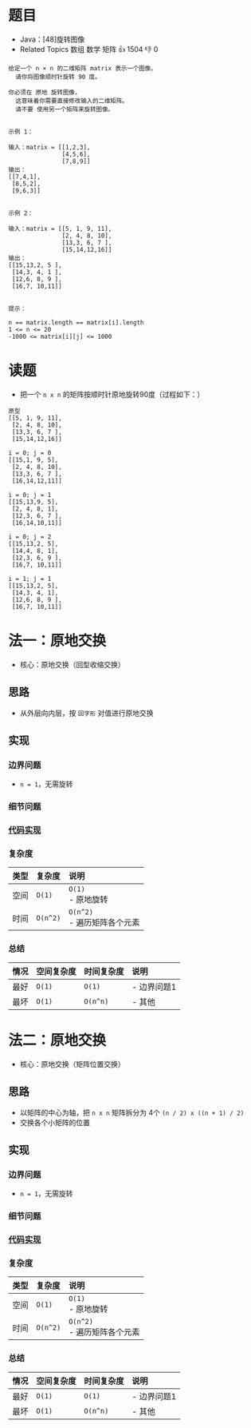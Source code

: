 # 题目

- Java：[48]旋转图像
- Related Topics 数组 数学 矩阵 👍 1504 👎 0

```text
给定一个 n × n 的二维矩阵 matrix 表示一个图像。
  请你将图像顺时针旋转 90 度。 

你必须在 原地 旋转图像，
  这意味着你需要直接修改输入的二维矩阵。
  请不要 使用另一个矩阵来旋转图像。 


示例 1： 

输入：matrix = [[1,2,3],
               [4,5,6],
               [7,8,9]]
输出：
[[7,4,1],
 [8,5,2],
 [9,6,3]]


示例 2： 

输入：matrix = [[5, 1, 9, 11],
               [2, 4, 8, 10],
               [13,3, 6, 7 ],
               [15,14,12,16]]
输出：
[[15,13,2, 5 ],
 [14,3, 4, 1 ],
 [12,6, 8, 9 ],
 [16,7, 10,11]]


提示： 

n == matrix.length == matrix[i].length 
1 <= n <= 20 
-1000 <= matrix[i][j] <= 1000 
```

# 读题

- 把一个 `n x n` 的矩阵按顺时针原地旋转90度（过程如下：）

```text
原型
[[5, 1, 9, 11],
 [2, 4, 8, 10],
 [13,3, 6, 7 ],
 [15,14,12,16]]

i = 0; j = 0
[[15,1, 9, 5],
 [2, 4, 8, 10],
 [13,3, 6, 7 ],
 [16,14,12,11]]

i = 0; j = 1
[[15,13,9, 5],
 [2, 4, 8, 1],
 [12,3, 6, 7 ],
 [16,14,10,11]]

i = 0; j = 2
[[15,13,2, 5],
 [14,4, 8, 1],
 [12,3, 6, 9 ],
 [16,7, 10,11]]

i = 1; j = 1
[[15,13,2, 5],
 [14,3, 4, 1],
 [12,6, 8, 9 ],
 [16,7, 10,11]]
```

# 法一：原地交换

- 核心：原地交换（回型收缩交换）

## 思路

- 从外层向内层，按 `回字形` 对值进行原地交换

## 实现

### 边界问题

- `n = 1`，无需旋转

### 细节问题

### [代码实现](Demo01.java)

### 复杂度

类型 | 复杂度 | 说明
:--- |:--- |:---
空间 | `O(1)` | `O(1)` </br> - 原地旋转
时间 | `O(n^2)` | `O(n^2)` </br> - 遍历矩阵各个元素

### 总结

情况 | 空间复杂度 | 时间复杂度 | 说明
:--- |:--- |:--- |:---
最好 | `O(1)` | `O(1)` | - 边界问题1
最坏 | `O(1)` | `O(n^n)` | - 其他

# 法二：原地交换

- 核心：原地交换（矩阵位置交换）

## 思路

- 以矩阵的中心为轴，把 `n x n` 矩阵拆分为 4个 `(n / 2) x ((n + 1) / 2)`
- 交换各个小矩阵的位置

## 实现

### 边界问题

- `n = 1`，无需旋转

### 细节问题

### [代码实现](Demo02.java)

### 复杂度

类型 | 复杂度 | 说明
:--- |:--- |:---
空间 | `O(1)` | `O(1)` </br> - 原地旋转
时间 | `O(n^2)` | `O(n^2)` </br> - 遍历矩阵各个元素

### 总结

情况 | 空间复杂度 | 时间复杂度 | 说明
:--- |:--- |:--- |:---
最好 | `O(1)` | `O(1)` | - 边界问题1
最坏 | `O(1)` | `O(n^n)` | - 其他

